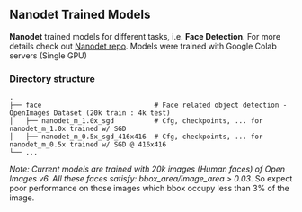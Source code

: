 ## Nanodet Trained Models

**Nanodet** trained models for different tasks, i.e. **Face Detection**. For more details check out [Nanodet repo](https://github.com/RangiLyu/nanodet/). Models were trained with Google Colab servers (Single GPU)

### Directory structure

```
.
├── face                            # Face related object detection - OpenImages Dataset (20k train : 4k test)
│   ├── nanodet_m_1.0x_sgd          # Cfg, checkpoints, ... for nanodet_m_1.0x trained w/ SGD
│   ├── nanodet_m_0.5x_sgd_416x416  # Cfg, checkpoints, ... for nanodet_m_0.5x trained w/ SGD @ 416x416
└── ...
```

*Note: Current models are trained with 20k images (Human faces) of Open Images v6. All these faces satisfy: bbox_area/image_area > 0.03*. So expect poor performance on those images which bbox occupy less than 3% of the image.
